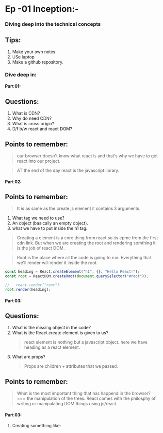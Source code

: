 # Ep -01 Inception:-

### Diving deep into the technical concepts

## Tips:

1. Make your own notes
2. USe laptop
3. Make a github repository.

### Dive deep in:

#### Part 01:

## Questions:

1. What is CDN?
2. Why do need CDN?
3. What is cross origin?
4. D/f b/w react and react DOM?

## Points to remember:

> our browser doesn't know what react is and that's why we have to get react into our project.

> AT the end of the day react is the javascript library.

#### Part 02:

## Points to remember:

> It is as same as the create js element
> it contains 3 arguments.

1. What tag we need to use?
2. An object (basically an empty object).
3. what we have to put inside the h1 tag.

> Creating a element is a core thing from react so its cpme from the first cdn link.
> But when we are creating the root and rendering somthing it is the job of react DOM.

> Root is the place where all the code is going to run.
> Everything that we'll render will render it inside the root.

```javascript
const heading = React.createElement("h1", {}, "Hello React!");
const root = ReactDOM.createRoot(document.querySelector("#root"));

//   react.render("root")
root.render(heading);
```

#### Part 03:

## Questions:

1. What is the missing object in the code?
2. What is the React.create element is given to us?
   > react element is nothing but a javascript object. here we have heading as a react element.
3. What are props?
   > Props are children + attributes that we passed.

## Points to remember:

> What is the most important thing that has happend in the browser? === the manipulation of the trees.
> React comes with the philosphy of writing or manipulating DOM things using js/react.

#### Part 03:

 1. Creating something like:
 
